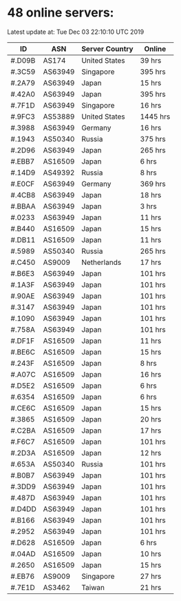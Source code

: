 # 48 online servers:

Latest update at: Tue Dec 03 22:10:10 UTC 2019

| ID | ASN | Server Country | Online |
| -- | --- | -------------- | ------ |
| #.D09B | AS174 | United States | 39 hrs |
| #.3C59 | AS63949 | Singapore | 395 hrs |
| #.2A79 | AS63949 | Japan | 15 hrs |
| #.42A0 | AS63949 | Japan | 395 hrs |
| #.7F1D | AS63949 | Singapore | 16 hrs |
| #.9FC3 | AS53889 | United States | 1445 hrs |
| #.3988 | AS63949 | Germany | 16 hrs |
| #.1943 | AS50340 | Russia | 375 hrs |
| #.2D96 | AS63949 | Japan | 265 hrs |
| #.EBB7 | AS16509 | Japan | 6 hrs |
| #.14D9 | AS49392 | Russia | 8 hrs |
| #.E0CF | AS63949 | Germany | 369 hrs |
| #.4CB8 | AS63949 | Japan | 18 hrs |
| #.BBAA | AS63949 | Japan | 3 hrs |
| #.0233 | AS63949 | Japan | 11 hrs |
| #.B440 | AS16509 | Japan | 15 hrs |
| #.DB11 | AS16509 | Japan | 11 hrs |
| #.5989 | AS50340 | Russia | 265 hrs |
| #.C450 | AS9009 | Netherlands | 17 hrs |
| #.B6E3 | AS63949 | Japan | 101 hrs |
| #.1A3F | AS63949 | Japan | 101 hrs |
| #.90AE | AS63949 | Japan | 101 hrs |
| #.3147 | AS63949 | Japan | 101 hrs |
| #.1090 | AS63949 | Japan | 101 hrs |
| #.758A | AS63949 | Japan | 101 hrs |
| #.DF1F | AS16509 | Japan | 11 hrs |
| #.BE6C | AS16509 | Japan | 15 hrs |
| #.243F | AS16509 | Japan | 8 hrs |
| #.A07C | AS16509 | Japan | 16 hrs |
| #.D5E2 | AS16509 | Japan | 6 hrs |
| #.6354 | AS16509 | Japan | 6 hrs |
| #.CE6C | AS16509 | Japan | 15 hrs |
| #.3865 | AS16509 | Japan | 20 hrs |
| #.C2BA | AS16509 | Japan | 17 hrs |
| #.F6C7 | AS16509 | Japan | 101 hrs |
| #.2D3A | AS16509 | Japan | 12 hrs |
| #.653A | AS50340 | Russia | 101 hrs |
| #.B0B7 | AS63949 | Japan | 101 hrs |
| #.3DD9 | AS63949 | Japan | 101 hrs |
| #.487D | AS63949 | Japan | 101 hrs |
| #.D4DD | AS63949 | Japan | 101 hrs |
| #.B166 | AS63949 | Japan | 101 hrs |
| #.2952 | AS63949 | Japan | 101 hrs |
| #.D628 | AS16509 | Japan | 6 hrs |
| #.04AD | AS16509 | Japan | 10 hrs |
| #.2650 | AS16509 | Japan | 15 hrs |
| #.EB76 | AS9009 | Singapore | 27 hrs |
| #.7E1D | AS3462 | Taiwan | 21 hrs |

